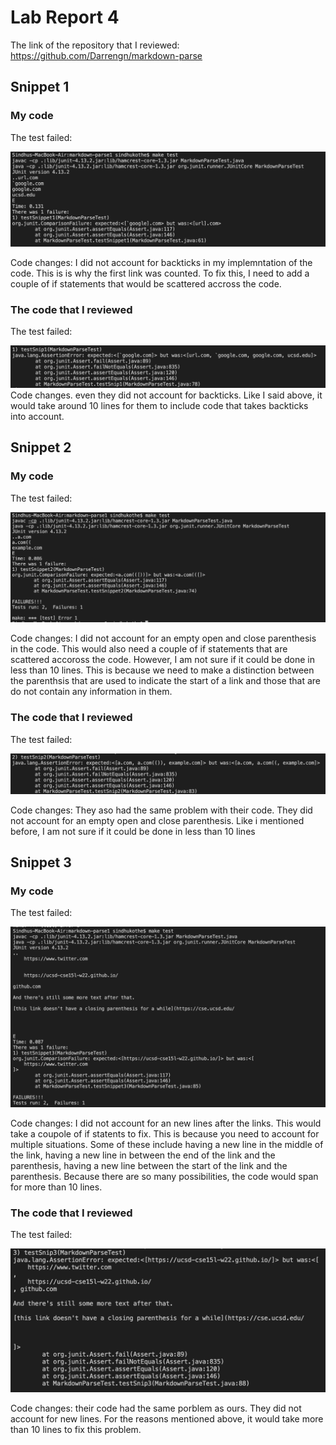 # Lab Report 4



The link of the repository that I reviewed: https://github.com/Darrengn/markdown-parse

## Snippet 1

### My code
The test failed: 

![Image](SS4_1.png)

Code changes: I did not account for backticks in my implemntation of the code. This is is why the first link was counted. To fix this, I need to add a couple of if statements that would be scattered accross the code. 

### The code that I reviewed
The test failed: 

![Image](SS4_4.png)
Code changes. even they did not account for backticks. Like I said above, it would take around 10 lines for them to include code that takes backticks into account. 

## Snippet 2

### My code
The test failed: 

![Image](SS4_2.png)

Code changes: I did not account for an empty open and close parenthesis in the code. This would also need a couple of if statements that are scattered accoross the code. However, I am not sure if it could be done in less than 10 lines. This is because we need to make a distinction between the parenthsis that are used to indicate the start of a link and those that are do not contain any information in them. 

### The code that I reviewed
The test failed: 

![Image](SS4_5.png)

Code changes: 
They aso had the same problem with their code. They did not account for an empty open and close parenthesis. Like i mentioned before, I am not sure if it could be done in less than 10 lines

## Snippet 3

### My code
The test failed: 

![Image](SS4_3.png)

Code changes: I did not account for an new lines after the links. This would take a coupole of if statents to fix. This is because you need to account for multiple situations. Some of these include having a new line in the middle of the link, having a new line in between the end of the link and the parenthesis, having a new line between the start of the link and the parenthesis. Because there are so many possibilities, the code would span for more than 10 lines. 

### The code that I reviewed
The test failed: 

![Image](SS4_6.png)

Code changes: their code had the same porblem as ours. They did not account for new lines. For the reasons mentioned above, it would take more than 10 lines to fix this problem. 
